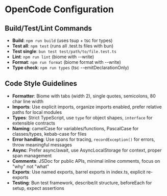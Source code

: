 # OpenCode Configuration

## Build/Test/Lint Commands
- **Build**: `npm run build` (uses tsup + tsc for types)
- **Test all**: `npm test` (runs all .test.ts files with bun)
- **Test single**: `bun test test/path/to/file.test.ts`
- **Lint**: `npm run lint` (biome with --write)
- **Format**: `npm run format` (biome format with --write)
- **Type check**: `npm run types` (tsc --emitDeclarationOnly)

## Code Style Guidelines
- **Formatter**: Biome with tabs (width 2), single quotes, semicolons, 80 char line width
- **Imports**: Use explicit imports, organize imports enabled, prefer relative paths for local modules
- **Types**: Strict TypeScript, use `type` for object shapes, `interface` for extensible contracts
- **Naming**: camelCase for variables/functions, PascalCase for classes/types, kebab-case for files
- **Error handling**: Use spans for tracing, `recordException()` for errors, throw meaningful messages
- **Async**: Prefer async/await, use AsyncLocalStorage for context, proper span management
- **Comments**: JSDoc for public APIs, minimal inline comments, focus on "why" not "what"
- **Exports**: Use named exports, barrel exports in index.ts, explicit re-exports
- **Testing**: Bun test framework, describe/it structure, beforeEach for setup, expect assertions